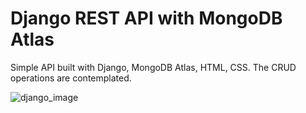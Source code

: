 # Django REST API with MongoDB Atlas
Simple API built with Django, MongoDB Atlas, HTML, CSS. The CRUD operations are contemplated.

![django_image](https://user-images.githubusercontent.com/93230178/233823778-37b76e17-1c4d-48c0-8a6c-fc42e2d43dd3.png)
